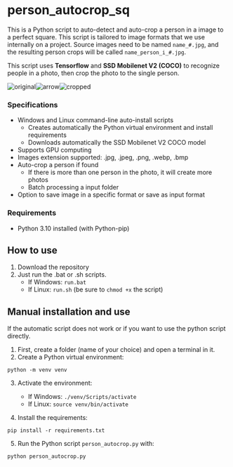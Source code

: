 # person_autocrop_sq
This is a Python script to auto-detect and auto-crop a person in a image to a perfect square. This script is tailored to image formats that we use internally on a project. Source images need to be named `name_#.jpg`, and the resulting person crops will be called `name_person_i_#.jpg`.

This script uses **Tensorflow** and **SSD Mobilenet V2 (COCO)** to recognize people in a photo, then crop the photo to the single person.

![original](https://imgur.com/BqLAejF.png)![arrow](https://imgur.com/2aJQarq.png)![cropped](https://imgur.com/NHcBDyC.png)

### Specifications
- Windows and Linux command-line auto-install scripts
  - Creates automatically the Python virtual environment and install requirements
  - Downloads automatically the SSD Mobilenet V2 COCO model
- Supports GPU computing
- Images extension supported: .jpg, .jpeg, .png, .webp, .bmp
- Auto-crop a person if found
  - If there is more than one person in the photo, it will create more photos
  - Batch processing a input folder
- Option to save image in a specific format or save as input format

### Requirements
- Python 3.10 installed (with Python-pip)


## How to use
1. Download the repository
3. Just run the .bat or .sh scripts.
   - If Windows: `run.bat`
   - If Linux: `run.sh` (be sure to `chmod +x` the script)

## Manual installation and use
If the automatic script does not work or if you want to use the python script directly.

1. First, create a folder (name of your choice) and open a terminal in it.
2. Create a Python virtual environment:
   
`python -m venv venv`

3. Activate the environment:

   - If Windows: `./venv/Scripts/activate`
   - If Linux: `source venv/bin/activate`

4. Install the requirements:

`pip install -r requirements.txt`

5. Run the Python script `person_autocrop.py` with:

`python person_autocrop.py`
